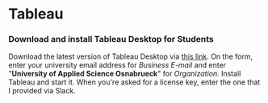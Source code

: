 # Tableau

### Download and install Tableau Desktop for Students

Download the latest version of Tableau Desktop via [this link](https://www.tableau.com/tft/activation). On the form, enter your university email address for _Business E-mail_ and enter "**University of Applied Science Osnabrueck**" for _Organization._ Install Tableau and start it. When you're asked for a license key, enter the one that I provided via Slack.

